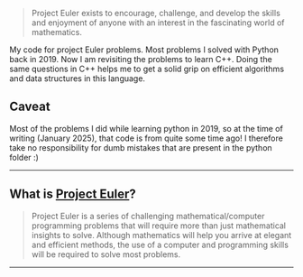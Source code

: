 > Project Euler exists to encourage, challenge, and develop the skills and enjoyment of anyone with an interest in the fascinating world of mathematics.

My code for project Euler problems. Most problems I solved with Python back in 2019. Now I am revisiting the problems to learn C++. Doing the same questions in C++ helps me to get a solid grip on efficient algorithms and data structures in this language.

## Caveat
Most of the problems I did while learning python in 2019, so at the time of writing (January 2025), that code is from quite some time ago! I therefore take no responsibility for dumb mistakes that are present in the python folder :)

---

## What is [Project Euler](https://projecteuler.net/about)?

>Project Euler is a series of challenging mathematical/computer programming problems that will require more than just mathematical insights to solve. Although mathematics will help you arrive at elegant and efficient methods, the use of a computer and programming skills will be required to solve most problems.

---

